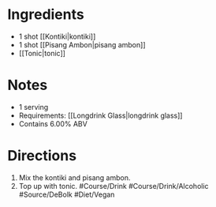 # Ingredients
- 1 shot [[Kontiki|kontiki]]
- 1 shot [[Pisang Ambon|pisang ambon]]
- [[Tonic|tonic]]
# Notes
- 1 serving
- Requirements: [[Longdrink Glass|longdrink glass]]
- Contains 6.00% ABV
# Directions
1. Mix the kontiki and pisang ambon.
2. Top up with tonic.
#Course/Drink #Course/Drink/Alcoholic #Source/DeBolk #Diet/Vegan 
